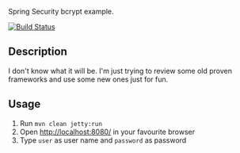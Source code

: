 Spring Security bcrypt example.

[![Build Status](https://travis-ci.org/ffbit/spring-security-bcrypt.png)](https://travis-ci.org/ffbit/spring-security-bcrypt)

## Description

I don't know what it will be.
I'm just trying to review some old proven frameworks and use some new ones just for fun.

## Usage

1. Run `mvn clean jetty:run`
2. Open [http://localhost:8080/](http://localhost:8080/) in your favourite browser
3. Type `user` as user name and `password` as password

